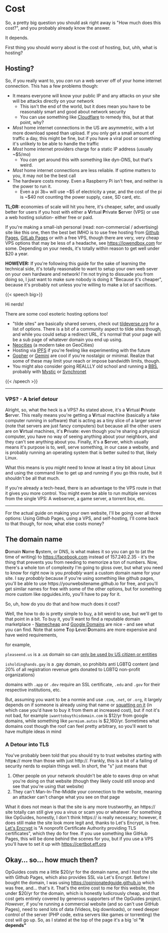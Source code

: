 # Cost

So, a pretty big question you should ask right away is "How much does this cost?", and you probably already know the answer.

It depends.

First thing you should worry about is the cost of hosting, but, uhh, what is hosting?

## Hosting?

So, if you really want to, you *can* run a web server off of your home internet connection. This has a few problems though: 

* It means everyone will know your public IP and any attacks on your site will be attacks directly on your network
  * This isn't the end of the world, but it does mean you have to be reasonably smart and good about network security
  * You can use something like [Cloudflare](https://www.cloudflare.com/plans/#overview) to remedy this, but at that point, why?
* *Most* home internet connections in the US are asymmetric, with a lot more download speed than upload. If you only get a small amount of traffic a day, this might be fine, but if you have a viral post or something it's unlikely to be able to handle the traffic
* *Most* home internet providers charge for a static IP address (usually ~$5/mo)
  * You *can* get around this with something like dyn-DNS, but that's weird.
* *Most* home internet connections are less reliable. If uptime matters to you, it may not be the best call
* The hardware costs money. Even a Raspberry Pi isn't free, and neither is the power to run it.
  * Even a pi 3b+ will use ~$5 of electricity a year, and the cost of the pi is ~\$40 not counting the power supply, case, SD card, etc.

**TL;DR:** economies of scale will hit you here, it's cheaper, safer, and usually better for users if you host with either a **V**irtual **P**rivate **S**erver (VPS) or use a web hosting solution- either free or paid.

If you're making a small-ish personal (read: non-commercial / advertising) site like this one, then the best bet IMHO is to use free hosting from [Github Pages](https://pages.github.com), [GitLab Pages](https://docs.gitlab.com/ee/user/project/pages/) or with a free VPS, though there are very, very cheap VPS options that may be less of a headache, see https://lowendbox.com for some. Depending on your needs, it's totally within reason to get well under $20 a year.

**HOWEVER:** If you're following this guide for the sake of learning the technical side, it's totally reasonable to want to setup your own web sever on your own hardware and network! I'm not trying to dissuade you from doing so, I just want to make sure nobody is doing it "Because it's cheaper", because it's probably not unless you're willing to make a lot of sacrifices.

{{< speech big>}}

Hi nerds!

There are some cool esoteric hosting options too!

* "tilde sites" are basically shared servers, check out [tildeverse.org](https://tildeverse.org/members/ ) for a list of options. There is a bit of a community aspect to tilde sites though, and while you could setup a redirect URL, it's normal that your page will be a sub page of whatever domain you end up using. 
* [Neocities](https://neocities.org) (a modern take on GeoCities)
* Hosting via [IPFS](https://www.ipfs.com) if you're feeling like experimenting with the future
* [Gopher](https://web.cortland.edu/flteach/methods/obj1/gopher.html) or [Gemini](https://gemini.circumlunar.space) are cool if you're nostalgic or minimal. Realize that some of these may limit your reach or impose bandwidth limits, though.
* You might also consider going REALLLY old school and running a [BBS](https://en.wikipedia.org/wiki/Bulletin_board_system), probably with [Mystic](http://www.mysticbbs.com) or [Synchronet](http://www.synchro.net)

{{< /speech >}}

---

### VPS? - A brief detour

Alright, so, what the heck is a VPS? As stated above, it's a **V**irtual **P**rivate **S**erver. This really means you're getting a **V**irtual machine (basically a fake computer running in software) that is acting as a tiny slice of a larger server (note that servers are just fancy computers) but because all the other users are on **V**irtual machines, it's **P**rivate: even though you're sharing a physical computer, you have no way of seeing anything about your neighbors, and they can't see anything about you. Finally, it's a **S**erver, which usually means it's purpose is to, well, serve something, in our case a website, and is probably running an operating system that is better suited to that, likely Linux.

What this means is you *might* need to know at least a tiny bit about Linux and using the command line to get up and running if you go this route, but it shouldn't be all that much.

If you're already a tech-head, there is an advantage to the VPS route in that it gives you more control. You might even be able to run multiple services from the single VPS: A webserver, a game server, a torrent box, etc.

---

For the actual guide on making your own website, I'll be going over all three options: Using Github Pages, using a VPS, and self-hosting, I'll come back to that though, for now, what else costs money?

## The domain name

**D**omain **N**ame **S**ystem, or DNS, is what makes it so you can go to (at the time of writing) to https://facebook.com instead of 157.240.2.35 - it's the thing that prevents you from needing to memorize a ton of numbers. Now, there's a whole ton of complexity I'm going to gloss over, but what you need to know for right now is you *probably* want a custom domain name for your site. I say *probably* because if you're using something like github pages, you'll be able to use htt<span>p</span>s://y<span>ourwebsitename.github.io</span> for free, and you'll get similar names for free with some of the other options, but for something more custom like opguides.info, you'll have to pay for it.

<!--The spans in the above link are a hack to make it inactive on the site, so that someone doesn't come along and make that go to something weird-->

So, uh, how do you do that and how much does it cost?

Well, the how to do is pretty simple to buy, a bit weird to use, but we'll get to that point in a bit. To buy it, you'll want to find a reputable domain marketplace - [Namecheap](https://www.namecheap.com) and [Google Domains](https://domains.google) are nice - and see what you can find. Note that some **T**op **L**evel **D**omains are more expensive and have weird requirements, 

for example, 

`pleaseend.us` is a .us domain so can [only be used by US citizen or entities](https://en.wikipedia.org/wiki/.us#Restrictions_on_use_of_.us_domains)

`isholdinghands.gay` is a .gay domain, so prohibits anti LGBTQ content (and 20% of all registration revenue gets donated to LGBTQ non-profit organizations) 

domains with `.app` or `.dev` require an SSL certificate, `.edu` and `.gov` for their respective institutions, etc.

But, assuming you want to be a normie and use `.com`, `.net`, or `.org`, it largely depends on if someone is already using that name or [squatting on it](https://en.wikipedia.org/wiki/Cybersquatting) (in which case you'd have to buy it from them at increased cost), but if not it's not bad, for example `iwanttobuythisdomain.com` is $12/yr from google domains, while something like `permium.autos` is \$2,160/yr. Sometimes what domains cost though the roof can feel pretty arbitrary, so you'll want to have multiple ideas in mind

### A Detour into TLS

You've probably been told that you should try to trust websites starting with http**s**:// more than those with just http://. Frankly, this is a bit of a failing of security nerds to explain things well. In short, the "s" just means that 

1. Other people on your network shouldn't be able to eaves drop on what you're doing on that website (though they likely could still snoop and see that you're using that website)
2. They can't Man-In-The-Middle your connection to the website, meaning an attacker can't change what you see on that page

What it does not mean is that the site is any more trustworthy, an https:// site totally can still give you a virus or scam you or whatever. For something like OpGuides, honestly, I don't think https:// is really necessary; however, it does still make the site look more legit and, thanks to Let's Encrypt, is free. [Let's Encrypt](https://letsencrypt.org) is "A nonprofit Certificate Authority providing TLS certificates", which they do for free. If you use something like GitHub Pages, this will be done behind the scenes for you, but if you use a VPS you'll have to set it up with https://certbot.eff.org 

## Okay… so… how much then?

OpGuides costs me a little $20/yr for the domain name, and I host the site with Github Pages, which also provides SSL via Let's Encrypt. Before I bought the domain, I was using https://opinionatedguide.github.io which was free, and… that's it. That's the entire cost to me for this website, the under \$20/yr for the domain, which is honestly ludicrously cheap, and that cost gets entirely covered by generous supporters of the OpGuides project. *However*, if you're running a commercial website (and so can't use GitHub Pages), need to send lots of data (Videos, big downloads), or need deeper control of the server (PHP code, extra servers like games or torrenting) the cost will go up. So, as I stated at the top of the page it's a big 'ol **"it depends"**